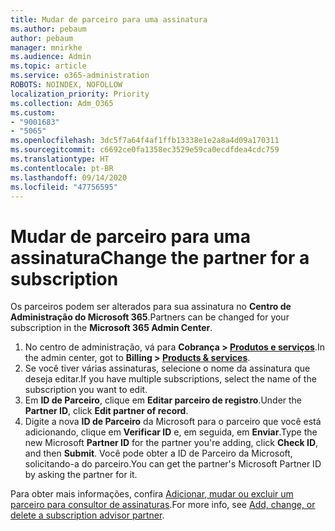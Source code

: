 ```yaml
---
title: Mudar de parceiro para uma assinatura
ms.author: pebaum
author: pebaum
manager: mnirkhe
ms.audience: Admin
ms.topic: article
ms.service: o365-administration
ROBOTS: NOINDEX, NOFOLLOW
localization_priority: Priority
ms.collection: Adm_O365
ms.custom:
- "9001683"
- "5065"
ms.openlocfilehash: 3dc5f7a64f4af1ffb13338e1e2a8a4d09a170311
ms.sourcegitcommit: c6692ce0fa1358ec3529e59ca0ecdfdea4cdc759
ms.translationtype: HT
ms.contentlocale: pt-BR
ms.lasthandoff: 09/14/2020
ms.locfileid: "47756595"
---
```

# <a name="change-the-partner-for-a-subscription"></a><span data-ttu-id="779a0-102">Mudar de parceiro para uma assinatura</span><span class="sxs-lookup"><span data-stu-id="779a0-102">Change the partner for a subscription</span></span>

<span data-ttu-id="779a0-103">Os parceiros podem ser alterados para sua assinatura no **Centro de Administração do Microsoft 365**.</span><span class="sxs-lookup"><span data-stu-id="779a0-103">Partners can be changed for your subscription in the **Microsoft 365 Admin Center**.</span></span>

1. <span data-ttu-id="779a0-104">No centro de administração, vá para **Cobrança > [Produtos e serviços](https://go.microsoft.com/fwlink/p/?linkid=842054)**.</span><span class="sxs-lookup"><span data-stu-id="779a0-104">In the admin center, got to **Billing > [Products & services](https://go.microsoft.com/fwlink/p/?linkid=842054)**.</span></span> 
2. <span data-ttu-id="779a0-105">Se você tiver várias assinaturas, selecione o nome da assinatura que deseja editar.</span><span class="sxs-lookup"><span data-stu-id="779a0-105">If you have multiple subscriptions, select the name of the subscription you want to edit.</span></span> 
3. <span data-ttu-id="779a0-106">Em **ID de Parceiro**, clique em **Editar parceiro de registro**.</span><span class="sxs-lookup"><span data-stu-id="779a0-106">Under the **Partner ID**, click **Edit partner of record**.</span></span>
4. <span data-ttu-id="779a0-107">Digite a nova **ID de Parceiro** da Microsoft para o parceiro que você está adicionando, clique em **Verificar ID** e, em seguida, em **Enviar**.</span><span class="sxs-lookup"><span data-stu-id="779a0-107">Type the new Microsoft **Partner ID** for the partner you're adding, click **Check ID**, and then **Submit**.</span></span> <span data-ttu-id="779a0-108">Você pode obter a ID de Parceiro da Microsoft, solicitando-a do parceiro.</span><span class="sxs-lookup"><span data-stu-id="779a0-108">You can get the partner's Microsoft Partner ID by asking the partner for it.</span></span>

<span data-ttu-id="779a0-109">Para obter mais informações, confira [Adicionar, mudar ou excluir um parceiro para consultor de assinaturas](https://docs.microsoft.com/microsoft-365/admin/misc/add-partner).</span><span class="sxs-lookup"><span data-stu-id="779a0-109">For more info, see [Add, change, or delete a subscription advisor partner](https://docs.microsoft.com/microsoft-365/admin/misc/add-partner).</span></span> 
